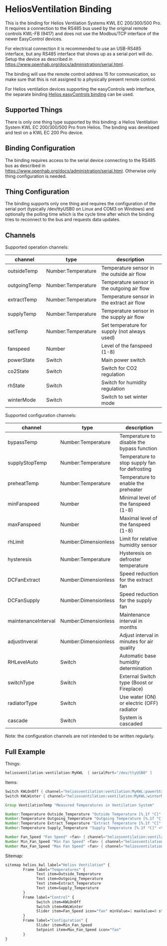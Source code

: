 # HeliosVentilation Binding

This is the binding for Helios Ventilation Systems KWL EC 200/300/500 Pro.
It requires a connection to the RS485 bus used by the original remote controls KWL-FB (9417) and does not use the Modbus/TCP interface of the newer EasyControl devices.

For electrical connection it is recommended to use an USB-RS485 interface, but any RS485 interface that shows up as a serial port will do.
Setup the device as described in <https://www.openhab.org/docs/administration/serial.html>.

The binding will use the remote control address 15 for communication, so make sure that this is not assigned to a physically present remote control.

For Helios ventilation devices supporting the easyControls web interface, the separate binding [Helios easyControls binding](https://www.openhab.org/addons/bindings/modbus.helioseasycontrols/) can be used.

## Supported Things

There is only one thing type supported by this binding: a Helios Ventilation System KWL EC 200/300/500 Pro from Helios.
The binding was developed and test on a KWL EC 200 Pro device.

## Binding Configuration

The binding requires access to the serial device connecting to the RS485 bus as described in <https://www.openhab.org/docs/administration/serial.html>.
Otherwise only thing configuration is needed.

## Thing Configuration

The binding supports only one thing and requires the configuration of the serial port (typically /dev/ttyUSB0 on Linux and COM3 on Windows) and optionally the polling time which is the cycle time after which the binding tries to reconnect to the bus and requests data updates.

## Channels

Supported operation channels:

| channel            | type                 | description                                   |
|--------------------|----------------------|-----------------------------------------------|
| outsideTemp        | Number:Temperature   | Temperature sensor in the outside air flow    |
| outgoingTemp       | Number:Temperature   | Temperature sensor in the outgoing air flow   |
| extractTemp        | Number:Temperature   | Temperature sensor in the extract air flow    |
| supplyTemp         | Number:Temperature   | Temperature sensor in the supply air flow     |
| setTemp            | Number:Temperature   | Set temperature for supply (not always used)  |
| fanspeed           | Number               | Level of the fanspeed (1-8)                   |
| powerState         | Switch               | Main power switch                             |
| co2State           | Switch               | Switch for CO2 regulation                     |
| rhState            | Switch               | Switch for humidity regulation                |
| winterMode         | Switch               | Switch to set winter mode                     |

Supported configuration channels:

| channel            | type                 | description                                   |
|--------------------|----------------------|-----------------------------------------------|
| bypassTemp         | Number:Temperature   | Temperature to disable the bypass function    |
| supplyStopTemp     | Number:Temperature   | Temperature to stop supply fan for defrosting |
| preheatTemp        | Number:Temperature   | Temperature to enable the preheater           |
| minFanspeed        | Number               | Minimal level of the fanspeed (1-8)           |
| maxFanspeed        | Number               | Maximal level of the fanspeed (1-8)           |
| rhLimit            | Number:Dimensionless | Limit for relative humidity sensor            |
| hysteresis         | Number:Temperature   | Hysteresis on defroster temperature           |
| DCFanExtract       | Number:Dimensionless | Speed reduction for the extract fan           |
| DCFanSupply        | Number:Dimensionless | Speed reduction for the supply fan            |
| maintenanceInterval| Number:Dimensionless | Maintenance interval in months                |
| adjustInveral      | Number:Dimensionless | Adjust interval in minutes for air quality    |
| RHLevelAuto        | Switch               | Automatic base humidity determination         |
| switchType         | Switch               | External Switch type (Boost or Fireplace)     |
| radiatorType       | Switch               | Use water (ON) or electric (OFF) radiator     |
| cascade            | Switch               | System is cascaded                            |

Note: the configuration channels are not intended to be written regularly.

## Full Example

Things:

```java
heliosventilation:ventilation:MyKWL  [ serialPort="/dev/ttyUSB0" ]
```

Items:

```java
Switch KWLOnOff { channel="heliosventilation:ventilation:MyKWL:powerState" }
Switch KWLWinter { channel="heliosventilation:ventilation:MyKWL:winterMode" }

Group VentilationTemp "Measured Temperatures in Ventilation System"

Number:Temperature Outside_Temperature "Outside Temperature [%.1f °C]" <temperature> (VentilationTemp) { channel="heliosventilation:ventilation:MyKWL:outsideTemp" }
Number:Temperature Outgoing_Temperature "Outgoing Temperature [%.1f °C]" <temperature> (VentilationTemp) { channel="heliosventilation:ventilation:MyKWL:outgoingTemp" }
Number:Temperature Extract_Temperature "Extract Temperature [%.1f °C]" <temperature> (VentilationTemp) { channel="heliosventilation:ventilation:MyKWL:extractTemp" }
Number:Temperature Supply_Temperature "Supply Temperature [%.1f °C]" <temperature> (VentilationTemp) { channel="heliosventilation:ventilation:MyKWL:supplyTemp" }

Number Fan_Speed "Fan Speed" <fan> { channel="heliosventilation:ventilation:MyKWL:fanspeed" }
Number Min_Fan_Speed "Min Fan Speed" <fan> { channel="heliosventilation:ventilation:MyKWL:minFanspeed" }
Number Max_Fan_Speed "Max Fan Speed" <fan> { channel="heliosventilation:ventilation:MyKWL:maxFanspeed" }

```

Sitemap:

```perl
sitemap helios_kwl label="Helios Ventilation" {
        Frame label="Temperatures" {
              Text item=Outside_Temperature
              Text item=Outgoing_Temperature
              Text item=Extract_Temperature
              Text item=Supply_Temperature
        }
        Frame label="Control" {
              Switch item=KWLOnOff
              Switch item=KWLWinter
              Slider item=Fan_Speed icon="fan" minValue=1 maxValue=8 step=1
        }
        Frame label="Configuration" {
              Slider item=Min_Fan_Speed
              Setpoint item=Max_Fan_Speed icon="fan"
        }
}
```
